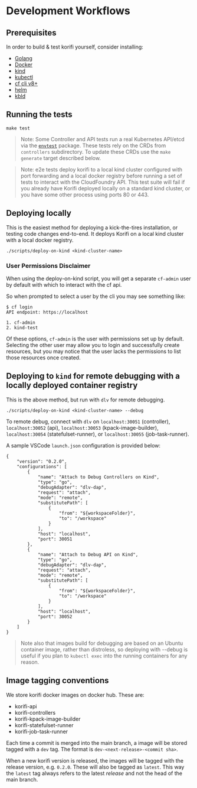 # Development Workflows

## Prerequisites

In order to build & test korifi yourself, consider installing:

-   [Golang](https://go.dev/doc/install)
-   [Docker](https://docs.docker.com/get-docker/)
-   [kind](https://kubernetes.io/docs/tasks/tools/#kind)
-   [kubectl](https://kubernetes.io/docs/tasks/tools/#kubectl)
-   [cf cli v8+](https://docs.cloudfoundry.org/cf-cli/install-go-cli.html)
-   [helm](https://helm.sh/docs/intro/install/)
-   [kbld](https://carvel.dev/kbld/docs/develop/install/)

## Running the tests

```
make test
```

> Note: Some Controller and API tests run a real Kubernetes API/etcd via the [`envtest`](https://book.kubebuilder.io/reference/envtest.html) package. These tests rely on the CRDs from `controllers` subdirectory.
> To update these CRDs use the `make generate` target described below.

> Note: e2e tests deploy korifi to a local kind cluster configured with port forwarding and a local docker registry before running a set of tests to interact with the CloudFoundry API. This test suite will fail if you already have Korifi deployed locally on a standard kind cluster, or you have some other process using ports 80 or 443.

## Deploying locally

This is the easiest method for deploying a kick-the-tires installation, or testing code changes end-to-end. It deploys Korifi on a local kind cluster with a local docker registry.

```
./scripts/deploy-on-kind <kind-cluster-name>
```

### User Permissions Disclaimer

When using the deploy-on-kind script, you will get a separate `cf-admin` user by default with which to interact with the cf api.

So when prompted to select a user by the cli you may see something like:

```
$ cf login
API endpoint: https://localhost

1. cf-admin
2. kind-test
```

Of these options, `cf-admin` is the user with permissions set up by default. Selecting the other user may allow you to login and
successfully create resources, but you may notice that the user lacks the permissions to list those resources once created.

## Deploying to `kind` for remote debugging with a locally deployed container registry

This is the above method, but run with `dlv` for remote debugging.

```
./scripts/deploy-on-kind <kind-cluster-name> --debug
```

To remote debug, connect with `dlv` on `localhost:30051` (controller), `localhost:30052` (api), `localhost:30053` (kpack-image-builder), `localhost:30054` (statefulset-runner), or `localhost:30055` (job-task-runner).

A sample VSCode `launch.json` configuration is provided below:

```
{
    "version": "0.2.0",
    "configurations": [
        {
            "name": "Attach to Debug Controllers on Kind",
            "type": "go",
            "debugAdapter": "dlv-dap",
            "request": "attach",
            "mode": "remote",
            "substitutePath": [
                {
                    "from": "${workspaceFolder}",
                    "to": "/workspace"
                }
            ],
            "host": "localhost",
            "port": 30051
        },
        {
            "name": "Attach to Debug API on Kind",
            "type": "go",
            "debugAdapter": "dlv-dap",
            "request": "attach",
            "mode": "remote",
            "substitutePath": [
                {
                    "from": "${workspaceFolder}",
                    "to": "/workspace"
                }
            ],
            "host": "localhost",
            "port": 30052
        }
    ]
}

```

> Note also that images build for debugging are based on an Ubuntu container
> image, rather than distroless, so deploying with --debug is useful if you plan
> to `kubectl exec` into the running containers for any reason.

## Image tagging conventions

We store korifi docker images on docker hub.
These are:

-   korifi-api
-   korifi-controllers
-   korifi-kpack-image-builder
-   korifi-statefulset-runner
-   korifi-job-task-runner

Each time a commit is merged into the main branch, a image will be stored tagged with a `dev` tag.
The format is `dev-<next-release>-<commit sha>`.

When a new korifi version is released, the images will be tagged with the release version, e.g. `0.2.0`.
These will also be tagged as `latest`.
This way the `latest` tag always refers to the latest _release_ and not the head of the main branch.
